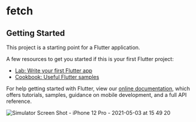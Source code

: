 # fetch



## Getting Started

This project is a starting point for a Flutter application.

A few resources to get you started if this is your first Flutter project:

- [Lab: Write your first Flutter app](https://flutter.dev/docs/get-started/codelab)
- [Cookbook: Useful Flutter samples](https://flutter.dev/docs/cookbook)

For help getting started with Flutter, view our
[online documentation](https://flutter.dev/docs), which offers tutorials,
samples, guidance on mobile development, and a full API reference.

![Simulator Screen Shot - iPhone 12 Pro - 2021-05-03 at 15 49 20](https://user-images.githubusercontent.com/78829435/118299961-46bfc880-b496-11eb-8a2d-21009b6ae7b0.png)
